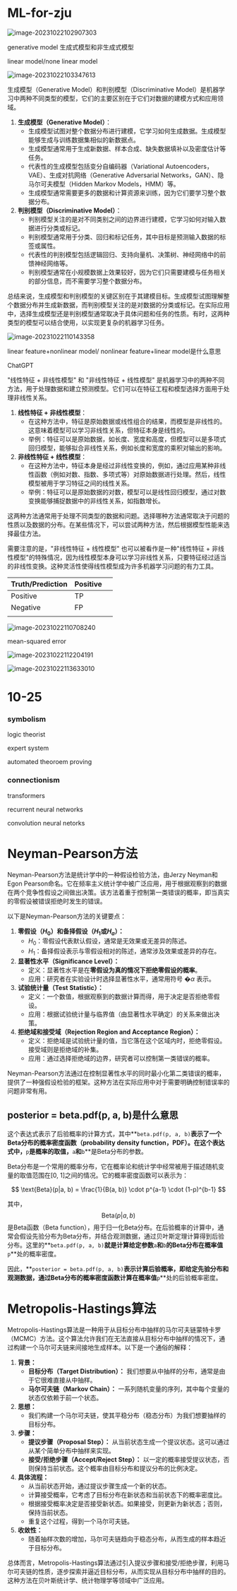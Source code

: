 # ML-for-zju

![image-20231022102907303](C:\Users\23828\AppData\Roaming\Typora\typora-user-images\image-20231022102907303.png)

generative model 生成式模型和非生成式模型

linear model/none linear model

![image-20231022103347613](C:\Users\23828\AppData\Roaming\Typora\typora-user-images\image-20231022103347613.png)

生成模型（Generative Model）和判别模型（Discriminative Model）是机器学习中两种不同类型的模型，它们的主要区别在于它们对数据的建模方式和应用领域。

1. **生成模型（Generative Model）**：
   - 生成模型试图对整个数据分布进行建模，它学习如何生成数据。生成模型能够生成与训练数据集相似的新数据点。
   - 生成模型通常用于生成新数据、样本合成、缺失数据填补以及密度估计等任务。
   - 代表性的生成模型包括变分自编码器（Variational Autoencoders，VAE）、生成对抗网络（Generative Adversarial Networks，GAN）、隐马尔可夫模型（Hidden Markov Models，HMM）等。
   - 生成模型通常需要更多的数据和计算资源来训练，因为它们要学习整个数据分布。
2. **判别模型（Discriminative Model）**：
   - 判别模型关注的是对不同类别之间的边界进行建模，它学习如何对输入数据进行分类或标记。
   - 判别模型通常用于分类、回归和标记任务，其中目标是预测输入数据的标签或属性。
   - 代表性的判别模型包括逻辑回归、支持向量机、决策树、神经网络中的前馈神经网络等。
   - 判别模型通常在小规模数据上效果较好，因为它们只需要建模与任务相关的部分信息，而不需要学习整个数据分布。

总结来说，生成模型和判别模型的关键区别在于其建模目标。生成模型试图理解整个数据分布并生成新数据，而判别模型关注的是对数据的分类或标记。在实际应用中，选择生成模型还是判别模型通常取决于具体问题和任务的性质。有时，这两种类型的模型可以结合使用，以实现更复杂的机器学习任务。



![image-20231022110143358](D:\notes\assets\image-20231022110143358.png)

linear feature+nonlinear model/ nonlinear feature+linear model是什么意思



ChatGPT



"线性特征 + 非线性模型" 和 "非线性特征 + 线性模型" 是机器学习中的两种不同方法，用于处理数据和建立预测模型。它们可以在特征工程和模型选择方面用于处理非线性关系。

1. **线性特征 + 非线性模型**：
   - 在这种方法中，特征是原始数据或线性组合的结果，而模型是非线性的。这意味着模型可以学习非线性关系，但特征本身是线性的。
   - 举例：特征可以是原始数据，如长度、宽度和高度，但模型可以是多项式回归模型，能够拟合非线性关系，例如长度和宽度的乘积对输出的影响。
2. **非线性特征 + 线性模型**：
   - 在这种方法中，特征本身是经过非线性变换的，例如，通过应用某种非线性函数（例如对数、指数、多项式等）对原始数据进行处理。然后，线性模型被用于学习特征之间的线性关系。
   - 举例：特征可以是原始数据的对数，模型可以是线性回归模型，通过对数变换能够捕捉数据中的非线性关系，如指数增长。

这两种方法通常用于处理不同类型的数据和问题。选择哪种方法通常取决于问题的性质以及数据的分布。在某些情况下，可以尝试两种方法，然后根据模型性能来选择最佳方法。

需要注意的是，"非线性特征 + 线性模型" 也可以被看作是一种"线性特征 + 非线性模型"的特殊情况，因为线性模型本身可以学习非线性关系，只要特征经过适当的非线性变换。这种灵活性使得线性模型成为许多机器学习问题的有力工具。



| Truth/Prediction | Positive |      |
| :--------------- | -------- | ---- |
| Positive         | TP       |      |
| Negative         | FP       |      |
|                  |          |      |

![image-20231022110708240](D:\notes\assets\image-20231022110708240.png)

mean-squared error

![image-20231022112204191](D:\notes\assets\image-20231022112204191.png)

![image-20231022113633010](D:\notes\assets\image-20231022113633010.png)

# 10-25

### symbolism

logic theorist

expert system

automated theoroem proving



### connectionism

transformers

recurrent neural networks

convolution neural netorks

# Neyman-Pearson方法

Neyman-Pearson方法是统计学中的一种假设检验方法，由Jerzy Neyman和Egon Pearson命名。它在频率主义统计学中被广泛应用，用于根据观察到的数据在两个竞争性假设之间做出决策。该方法着重于控制第一类错误的概率，即当真实的零假设被错误拒绝时发生的错误。

以下是Neyman-Pearson方法的关键要点：

1. **零假设（$H_0$）和备择假设（$H_1$或$H_a$）：**
   - $H_0$：零假设代表默认假设，通常是无效果或无差异的陈述。
   - $H_1$：备择假设表示与零假设相对的陈述，通常涉及效果或差异的存在。
2. **显著性水平（Significance Level）：**
   - 定义：显著性水平是在**零假设为真的情况下拒绝零假设的概率**。
   - 应用：研究者在实验设计时选择显著性水平，通常用符号 �*α* 表示。
3. **试验统计量（Test Statistic）：**
   - 定义：一个数值，根据观察到的数据计算而得，用于决定是否拒绝零假设。
   - 应用：根据试验统计量与临界值（由显著性水平确定）的关系来做出决策。
4. **拒绝域和接受域（Rejection Region and Acceptance Region）：**
   - 定义：拒绝域是试验统计量的值，当它落在这个区域内时，拒绝零假设。接受域则是拒绝域的补集。
   - 应用：通过选择拒绝域的边界，研究者可以控制第一类错误的概率。

Neyman-Pearson方法通过在控制显著性水平的同时最小化第二类错误的概率，提供了一种强假设检验的框架。这种方法在实际应用中对于需要明确控制错误率的问题非常有用。

## posterior = beta.pdf(p, a, b)是什么意思

这个表达式表示了后验概率的计算方式，其中**``beta.pdf(p, a, b)``**表示了一个Beta分布的概率密度函数（probability density function，PDF）。在这个表达式中，**``p``**是概率的取值，**``a``**和**``b``**是Beta分布的参数。

Beta分布是一个常用的概率分布，它在概率论和统计学中经常被用于描述随机变量的取值范围在[0, 1]之间的情况。它的概率密度函数可以表示为：

$$ \text{Beta}(p|a, b) = \frac{1}{B(a, b)} \cdot p^{a-1} \cdot (1-p)^{b-1} $$ 

其中，$$ \text{Beta}(p|a, b)$$是Beta函数（Beta function），用于归一化Beta分布。在后验概率的计算中，通常会假设先验分布为Beta分布，并结合观测数据，通过贝叶斯定理计算得到后验分布。这里的**``beta.pdf(p, a, b)``**就是计算给定参数**``a``**和**``b``**的Beta分布在概率值**``p``**处的概率密度。

因此，**``posterior = beta.pdf(p, a, b)``**表示计算后验概率，即给定先验分布和观测数据，通过Beta分布的概率密度函数计算在概率值**``p``**处的后验概率密度。

# Metropolis-Hastings算法

Metropolis-Hastings算法是一种用于从目标分布中抽样的马尔可夫链蒙特卡罗（MCMC）方法。这个算法允许我们在无法直接从目标分布中抽样的情况下，通过构建一个马尔可夫链来间接地生成样本。以下是一个通俗的解释：

1. **背景：**
   - **目标分布（Target Distribution）：** 我们想要从中抽样的分布，通常是由于它很难直接从中抽样。
   - **马尔可夫链（Markov Chain）：** 一系列随机变量的序列，其中每个变量的状态仅依赖于前一个状态。
2. **思想：**
   - 我们构建一个马尔可夫链，使其平稳分布（稳态分布）为我们想要抽样的目标分布。
3. **步骤：**
   - **提议步骤（Proposal Step）：** 从当前状态生成一个提议状态。这可以通过从某个简单分布中抽样来实现。
   - **接受/拒绝步骤（Accept/Reject Step）：** 以一定的概率接受提议状态，否则保持当前状态。这个概率由目标分布和提议分布的比例决定。
4. **具体流程：**
   - 从当前状态开始，通过提议步骤生成一个新的状态。
   - 计算接受概率，它考虑了目标分布在新状态和当前状态下的概率密度比。
   - 根据接受概率决定是否接受新状态。如果接受，则更新为新状态；否则，保持当前状态。
   - 重复这个过程，得到一个马尔可夫链。
5. **收敛性：**
   - 随着抽样次数的增加，马尔可夫链趋向于稳态分布，从而生成的样本趋近于目标分布。

总体而言，Metropolis-Hastings算法通过引入提议步骤和接受/拒绝步骤，利用马尔可夫链的性质，逐步探索并逼近目标分布，从而实现从目标分布中抽样的目的。这种方法在贝叶斯统计学、统计物理学等领域中广泛应用。